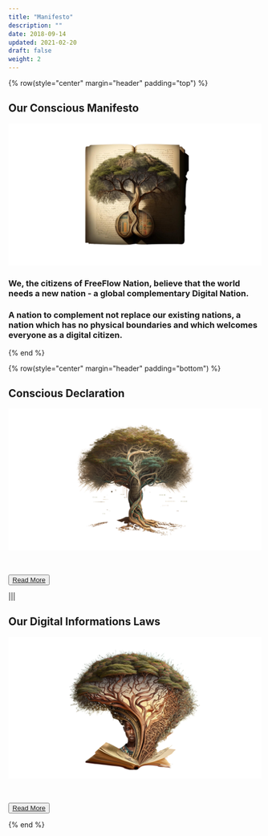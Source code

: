 ```yaml
---
title: "Manifesto"
description: ""
date: 2018-09-14
updated: 2021-02-20
draft: false
weight: 2
---
```


<div class="container mx-auto">
<!-- section 1 (co-found) -->

{% row(style="center" margin="header" padding="top") %}

## Our Conscious Manifesto

![Image](img/manifesto.png#xl#mx-auto)


### We, the citizens of FreeFlow Nation, believe that the world needs a new nation - a global complementary Digital Nation. 

### A nation to complement not replace our existing nations, a nation which has no physical boundaries and which welcomes everyone as a digital citizen.

{% end %}

<!-- section 2 (co-found) -->

{% row(style="center" margin="header" padding="bottom") %}

## Conscious Declaration

![Image](img/declaration.png#xl#mx-auto)

<br>

<button>[Read More](/manifesto/declaration/)</button>

|||

## Our Digital Informations Laws

![Image](img/laws.png#xl#mx-auto)

<br>

<button>[Read More](/manifesto/laws/)</button>

{% end %}

</div>